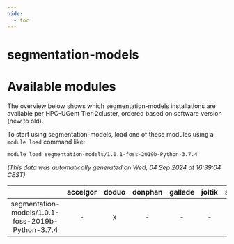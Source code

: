 ```yaml
---
hide:
  - toc
---
```


segmentation-models
===================

# Available modules


The overview below shows which segmentation-models installations are available per HPC-UGent Tier-2cluster, ordered based on software version (new to old).

To start using segmentation-models, load one of these modules using a `module load` command like:

```shell
module load segmentation-models/1.0.1-foss-2019b-Python-3.7.4
```

*(This data was automatically generated on Wed, 04 Sep 2024 at 16:39:04 CEST)*  

| |accelgor|doduo|donphan|gallade|joltik|shinx|skitty|
| :---: | :---: | :---: | :---: | :---: | :---: | :---: | :---: |
|segmentation-models/1.0.1-foss-2019b-Python-3.7.4|-|x|-|-|-|-|x|
